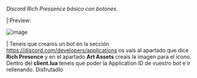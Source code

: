 _Discord Rich Pressence básico con botones._



| Preview:




![image](https://i.imgur.com/OQ8kgwZ.png)


| Teneis que crearos un bot en la sección https://discord.com/developers/applications os vais al apartado que dice **Rich Presence** y en el apartado **Art Assets** creais la imagen para el icono. Dentro del **client.lua** teneis que poder la Application ID de vuestro bot e ir rellenando. Disfrutadlo
